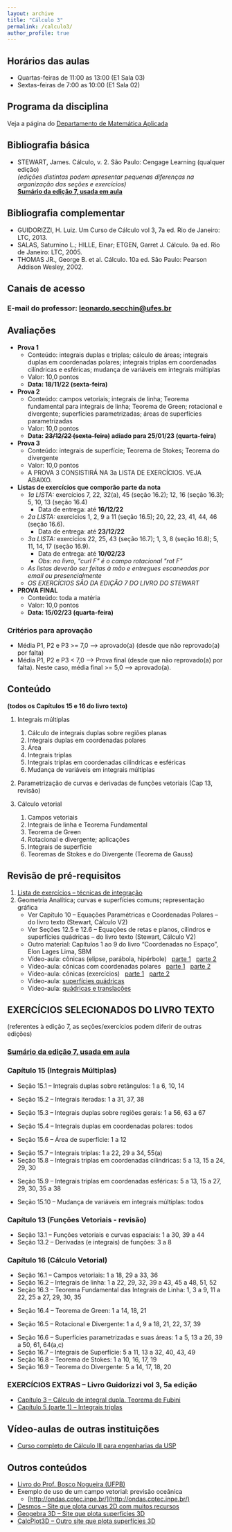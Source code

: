 ```yaml
---
layout: archive
title: "Cálculo 3"
permalink: /calculo3/
author_profile: true
---
```


## Horários das aulas

- Quartas-feiras de 11:00 as 13:00 (E1 Sala 03)
- Sextas-feiras de 7:00 as 10:00 (E1 Sala 02)


## Programa da disciplina

Veja a página do [Departamento de Matemática Aplicada](http://matematicaaplicada.saomateus.ufes.br/programas-de-disciplinas-do-dma)


## Bibliografia básica

- STEWART, James. Cálculo, v. 2\. São Paulo: Cengage Learning (qualquer edição)  
    _(edições distintas podem apresentar pequenas diferenças na organização das seções e exercícios)_  
    [**Sumário da edição 7, usada em aula**](https://issuu.com/cengagebrasil/docs/livreto_9788522112593)


## Bibliografia complementar

- GUIDORIZZI, H. Luiz. Um Curso de Cálculo vol 3, 7a ed. Rio de Janeiro: LTC, 2013.
- SALAS, Saturnino L.; HILLE, Einar; ETGEN, Garret J. Cálculo. 9a ed. Rio de Janeiro: LTC, 2005.
- THOMAS JR., George B. et al. Cálculo. 10a ed. São Paulo: Pearson Addison Wesley, 2002.


## Canais de acesso

### E-mail do professor: leonardo.secchin@ufes.br


## Avaliações

- **Prova 1**
  - Conteúdo: integrais duplas e triplas; cálculo de áreas; integrais duplas em coordenadas polares; integrais triplas em coordenadas cilíndricas e esféricas; mudança de variáveis em integrais múltiplas
  - Valor: 10,0 pontos
  - **Data: 18/11/22 (sexta-feira)**
- **Prova 2**
  <!--- Conteúdo: campos vetoriais; integrais de linha; Teorema fundamental para integrais de linha; Teorema de Green-->
  - Conteúdo: campos vetoriais; integrais de linha; Teorema fundamental para integrais de linha; Teorema de Green; rotacional e divergente; superfícies parametrizadas; áreas de superfícies parametrizadas
  - Valor: 10,0 pontos
  - **Data: <strike>23/12/22 (sexta-feira)</strike> adiado para 25/01/23 (quarta-feira)**
- **Prova 3**
  <!--- Conteúdo: rotacional e divergente; superfícies parametrizadas; áreas de superfícies parametrizadas; integrais de superfície; Teorema de Stokes; Teorema do divergente-->
  - Conteúdo: integrais de superfície; Teorema de Stokes; Teorema do divergente
  - Valor: 10,0 pontos
  - A PROVA 3 CONSISTIRÁ NA 3a LISTA DE EXERCÍCIOS. VEJA ABAIXO.
  <!--- **Data: 10/02/23 (sexta-feira)**-->
- **Listas de exercícios que comporão parte da nota**
  - *1a LISTA:* exercícios 7, 22, 32(a), 45 (seção 16.2); 12, 16 (seção 16.3); 5, 10, 13 (seção 16.4)
    - Data de entrega: até **16/12/22**
  - *2a LISTA:* exercícios 1, 2, 9 a 11 (seção 16.5); 20, 22, 23, 41, 44, 46 (seção 16.6).
    - Data de entrega: até **23/12/22**
  - *3a LISTA:* exercícios 22, 25, 43 (seção 16.7); 1, 3, 8 (seção 16.8); 5, 11, 14, 17 (seção 16.9).
    - Data de entrega: até **10/02/23**
    - *Obs: no livro, "curl F" é o campo rotacional "rot F"*
  - *As listas deverão ser feitas à mão e entregues escaneadas por email ou presencialmente*
  - *OS EXERCÍCIOS SÃO DA EDIÇÃO 7 DO LIVRO DO STEWART*
- **PROVA FINAL**
  - Conteúdo: toda a matéria
  - Valor: 10,0 pontos
  - **Data: 15/02/23 (quarta-feira)**

### Critérios para aprovação

- Média P1, P2 e P3 >= 7,0 —–> aprovado(a) (desde que não reprovado(a) por falta)
- Média P1, P2 e P3 < 7,0 —–> Prova final (desde que não reprovado(a) por falta). Neste caso, média final >= 5,0 —–> aprovado(a).


## Conteúdo

**(todos os Capítulos 15 e 16 do livro texto)**

1. Integrais múltiplas
   1. Cálculo de integrais duplas sobre regiões planas
   1. Integrais duplas em coordenadas polares
   1. Área
   1. Integrais triplas
   1. Integrais triplas em coordenadas cilíndricas e esféricas
   1. Mudança de variáveis em integrais múltiplas

1. Parametrização de curvas e derivadas de funções vetoriais (Cap 13, revisão)

1. Cálculo vetorial
   1. Campos vetoriais
   1. Integrais de linha e Teorema Fundamental
   1. Teorema de Green
   1. Rotacional e divergente; aplicações
   1. Integrais de superfície
   1. Teoremas de Stokes e do Divergente (Teorema de Gauss)


## Revisão de pré-requisitos

1. [Lista de exercícios – técnicas de integração](https://drive.google.com/file/d/0B-G5znuapK7JMG5Jb1NsaTJJTnc/view?usp=sharing&resourcekey=0-bl45MsKPdoGRrOyiLx9d4Q)
1. Geometria Analítica; curvas e superfícies comuns; representação gráfica
   - Ver Capítulo 10 – Equações Paramétricas e Coordenadas Polares – do livro texto (Stewart, Cálculo V2)
   - Ver Seções 12.5 e 12.6 – Equações de retas e planos, cilindros e superfícies quádricas – do livro texto (Stewart, Cálculo V2)
   - Outro material: Capítulos 1 ao 9 do livro “Coordenadas no Espaço”, Elon Lages Lima, SBM
   - Vídeo-aula: cônicas (elipse, parábola, hipérbole)   [parte 1](https://www.youtube.com/watch?v=xaz2au3nILI&list=PLxI8Can9yAHdmzItRKhWYl_ZsDe44PUrp&index=28)   [parte 2](https://www.youtube.com/watch?v=ZjnILSAttec&index=29&list=PLxI8Can9yAHdmzItRKhWYl_ZsDe44PUrp)
   - Vídeo-aula: cônicas com coordenadas polares   [parte 1](https://www.youtube.com/watch?v=75xOuS8PRes&list=PLxI8Can9yAHdmzItRKhWYl_ZsDe44PUrp&index=30)   [parte 2](https://www.youtube.com/watch?v=ngEEuGjOCvE&list=PLxI8Can9yAHdmzItRKhWYl_ZsDe44PUrp&index=31)
   - Vídeo-aula: cônicas (exercícios)   [parte 1](https://www.youtube.com/watch?v=Gehyr2mjd3w&list=PLxI8Can9yAHdmzItRKhWYl_ZsDe44PUrp&index=33)   [parte 2](https://www.youtube.com/watch?v=S6J_TEUMYvw&list=PLxI8Can9yAHdmzItRKhWYl_ZsDe44PUrp&index=34)
   - Vídeo-aula: [superfícies quádricas](https://www.youtube.com/watch?v=rhJVauV0YbM&index=39&list=PLxI8Can9yAHdmzItRKhWYl_ZsDe44PUrp)
   - Vídeo-aula: [quádricas e translações](https://www.youtube.com/watch?v=ezrsvwn2jRw&list=PLxI8Can9yAHdmzItRKhWYl_ZsDe44PUrp&index=40)


## EXERCÍCIOS SELECIONADOS DO LIVRO TEXTO  
(referentes à edição 7, as seções/exercícios podem diferir de outras edições)

### [Sumário da edição 7, usada em aula](https://issuu.com/cengagebrasil/docs/livreto_9788522112593)

### Capítulo 15 (Integrais Múltiplas)

- Seção 15.1 – Integrais duplas sobre retângulos: 1 a 6, 10, 14
<!--   - [Outra fonte de exercícios](http://cursos.ime.unicamp.br/disciplinas/ma211-calculo-ii/integrais-duplas/sobre-retangulo/) -->
- Seção 15.2 – Integrais iteradas: 1 a 31, 37, 38
<!--   - [Outra fonte de exercícios](http://cursos.ime.unicamp.br/disciplinas/ma211-calculo-ii/integrais-duplas/iteradas/) -->
- Seção 15.3 – Integrais duplas sobre regiões gerais: 1 a 56, 63 a 67
<!--   - [Outra fonte de exercícios](http://cursos.ime.unicamp.br/disciplinas/ma211-calculo-ii/integrais-duplas/sobre-regiao-geral/) -->
- Seção 15.4 – Integrais duplas em coordenadas polares: todos
<!--   - [Outra fonte de exercícios](http://cursos.ime.unicamp.br/disciplinas/ma211-calculo-ii/integrais-duplas/em-coordenadas-polares/) -->
- Seção 15.6 – Área de superfície: 1 a 12
<!--   - [Outra fonte de exercícios](http://cursos.ime.unicamp.br/disciplinas/ma211-calculo-ii/integrais-duplas/area-de-superficie/) -->
- Seção 15.7 – Integrais triplas: 1 a 22, 29 a 34, 55(a)
- Seção 15.8 – Integrais triplas em coordenadas cilindricas: 5 a 13, 15 a 24, 29, 30
<!--   - [Outra fonte de exercícios](http://cursos.ime.unicamp.br/disciplinas/ma211-calculo-ii/integrais-triplas/em-coordenadas-cilindricas/) -->
- Seção 15.9 – Integrais triplas em coordenadas esféricas: 5 a 13, 15 a 27, 29, 30, 35 a 38
<!--   - [Outra fonte de exercícios](http://cursos.ime.unicamp.br/disciplinas/ma211-calculo-ii/integrais-triplas/em-coordenadas-esfericas/) -->
- Seção 15.10 – Mudança de variáveis em integrais múltiplas: todos
<!-- - [+ exercícios](http://cursos.ime.unicamp.br/disciplinas/ma211-calculo-ii/integrais-triplas/provas-e-exames/) -->

### Capítulo 13 (Funções Vetoriais - revisão)

- Seção 13.1 – Funções vetoriais e curvas espaciais: 1 a 30, 39 a 44
- Seção 13.2 – Derivadas (e integrais) de funções: 3 a 8

### Capítulo 16 (Cálculo Vetorial)

- Seção 16.1 – Campos vetoriais: 1 a 18, 29 a 33, 36
- Seção 16.2 – Integrais de linha: 1 a 22, 29, 32, 39 a 43, 45 a 48, 51, 52
- Seção 16.3 – Teorema Fundamental das Integrais de Linha: 1, 3 a 9, 11 a 22, 25 a 27, 29, 30, 35
<!--   - [Outra fonte de exercícios](http://cursos.ime.unicamp.br/disciplinas/ma211-calculo-ii/integrais-de-linha/teorema-fundamental-das-integrais-de-linha/) -->
- Seção 16.4 – Teorema de Green: 1 a 14, 18, 21
<!--   - [Outra fonte de exercícios](http://cursos.ime.unicamp.br/disciplinas/ma211-calculo-ii/integrais-de-linha/teorema-de-green/) -->
- Seção 16.5 – Rotacional e Divergente: 1 a 4, 9 a 18, 21, 22, 37, 39
<!--   - [Outra fonte de exercícios](http://cursos.ime.unicamp.br/disciplinas/ma211-calculo-ii/rotacional-e-divergente/) -->
- Seção 16.6 – Superfícies parametrizadas e suas áreas: 1 a 5, 13 a 26, 39 a 50, 61, 64(a,c)
- Seção 16.7 – Integrais de Superfície: 5 a 11, 13 a 32, 40, 43, 49
- Seção 16.8 – Teorema de Stokes: 1 a 10, 16, 17, 19
- Seção 16.9 – Teorema do Divergente: 5 a 14, 17, 18, 20
<!--   - [Outra fonte de exercícios](http://cursos.ime.unicamp.br/disciplinas/ma211-calculo-ii/integrais-de-superficie/) -->


### EXERCÍCIOS EXTRAS – Livro Guidorizzi vol 3, 5a edição

- [Capítulo 3 – Cálculo de integral dupla. Teorema de Fubini](https://drive.google.com/file/d/0B-G5znuapK7JOFZzSkxCUm84dUk/view?usp=sharing)
- [Capítulo 5 (parte 1) – Integrais triplas](https://drive.google.com/file/d/0B-G5znuapK7JeGFrTTd1R0tINWM/view?usp=sharing)


## Vídeo-aulas de outras instituições

- [Curso completo de Cálculo III para engenharias da USP](http://eaulas.usp.br/portal/course.action?course=6351)


## Outros conteúdos

- [Livro do Prof. Bosco Nogueira (UFPB)](http://www.mat.ufpb.br/bosco/calculoiii2011/nciii.pdf)
- Exemplo de uso de um campo vetorial: previsão oceânica
  - [http://ondas.cptec.inpe.br/](http://ondas.cptec.inpe.br/)
- [Desmos – Site que plota curvas 2D com muitos recursos](http://www.desmos.com/calculator)
- [Geogebra 3D – Site que plota superfícies 3D](https://www.geogebra.org/3d?lang=pt)
- [CalcPlot3D – Outro site que plota superfícies 3D](https://c3d.libretexts.org/CalcPlot3D/index.html)
